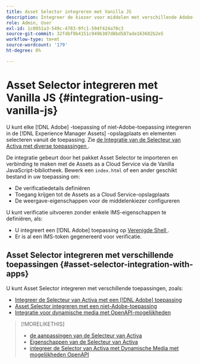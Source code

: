 ```yaml
---
title: Asset Selector integreren met Vanilla JS
description: Integreer de kiezer voor middelen met verschillende Adobe-, niet-Adobe- en externe toepassingen.
role: Admin, User
exl-id: 1c0051a3-549c-4783-9fc1-594f424a70c3
source-git-commit: 32fdbf9b4151c949b307d8bd587ade163682b2e5
workflow-type: tm+mt
source-wordcount: '179'
ht-degree: 0%

---
```


# Asset Selector integreren met Vanilla JS {#integration-using-vanilla-js}

U kunt elke [!DNL Adobe] -toepassing of niet-Adobe-toepassing integreren in de [!DNL Experience Manager Assets] -opslagplaats en elementen selecteren vanuit de toepassing. Zie [ de Integratie van de Selecteur van Activa met diverse toepassingen ](#asset-selector-integration-with-apps).

De integratie gebeurt door het pakket Asset Selector te importeren en verbinding te maken met de Assets as a Cloud Service via de Vanilla JavaScript-bibliotheek. Bewerk een `index.html` of een ander geschikt bestand in uw toepassing om:

* De verificatiedetails definiëren
* Toegang krijgen tot de Assets as a Cloud Service-opslagplaats
* De weergave-eigenschappen voor de middelenkiezer configureren

U kunt verificatie uitvoeren zonder enkele IMS-eigenschappen te definiëren, als:

* U integreert een [!DNL Adobe] toepassing op [ Verenigde Shell ](https://experienceleague.adobe.com/docs/experience-manager-cloud-service/content/overview/aem-cloud-service-on-unified-shell.html?lang=en).
* Er is al een IMS-token gegenereerd voor verificatie.

## Asset Selector integreren met verschillende toepassingen {#asset-selector-integration-with-apps}

U kunt Asset Selector integreren met verschillende toepassingen, zoals:

* [Integreer de Selecteur van Activa met een  [!DNL Adobe]  toepassing](/help/assets/integrate-asset-selector-adobe-app.md)
* [Asset Selector integreren met een niet-Adobe-toepassing](/help/assets/integrate-asset-selector-non-adobe-app.md)
* [Integratie voor dynamische media met OpenAPI-mogelijkheden](/help/assets/integrate-asset-selector-dynamic-media-open-api.md)


>[!MORELIKETHIS]
>
>* [ de aanpassingen van de Selecteur van Activa ](/help/assets/asset-selector-customization.md)
>* [ Eigenschappen van de Selecteur van Activa ](/help/assets/asset-selector-properties.md)
>* [ integreer de Selector van Activa met Dynamische Media met mogelijkheden OpenAPI ](/help/assets/integrate-asset-selector-dynamic-media-open-api.md)
